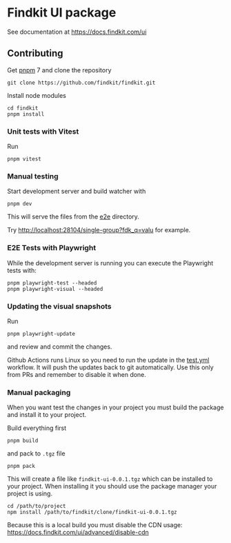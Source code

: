 # Findkit UI package

See documentation at <https://docs.findkit.com/ui>

## Contributing

Get [pnpm](https://pnpm.io/installation) 7 and clone the repository

```
git clone https://github.com/findkit/findkit.git
```

Install node modules

```
cd findkit
pnpm install
```

### Unit tests with Vitest

Run

```
pnpm vitest
```

### Manual testing

Start development server and build watcher with

```
pnpm dev
```

This will serve the files from the [e2e](e2e) directory.

Try <http://localhost:28104/single-group?fdk_q=valu> for example.

### E2E Tests with Playwright

While the development server is running you can execute the Playwright tests
with:

```
pnpm playwright-test --headed
pnpm playwright-visual --headed
```

### Updating the visual snapshots

Run

```
pnpm playwright-update
```

and review and commit the changes.

Github Actions runs Linux so you need to run the update in the
[test.yml](/.github/workflows/test.yml) workflow. It will push the updates back
to git automatically. Use this only from PRs and remember to disable it when
done.

### Manual packaging

When you want test the changes in your project you must build the package and
install it to your project.

Build everything first

```
pnpm build
```

and pack to `.tgz` file

```
pnpm pack
```

This will create a file like `findkit-ui-0.0.1.tgz` which can be installed to
your project. When installing it you should use the package manager your project
is using.

```
cd /path/to/project
npm install /path/to/findkit/clone/findkit-ui-0.0.1.tgz
```

Because this is a local build you must disable the CDN usage:
<https://docs.findkit.com/ui/advanced/disable-cdn>
